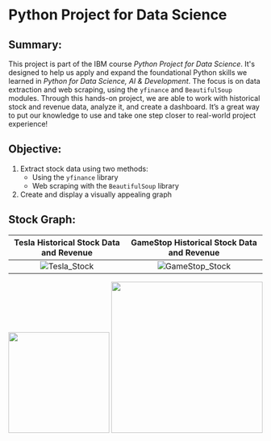 # Python Project for Data Science

## Summary: 

This project is part of the IBM course *Python Project for Data Science*. It's designed to help us apply and expand the foundational Python skills we learned in *Python for Data Science, AI & Development*. The focus is on data extraction and web scraping, using the `yfinance` and `BeautifulSoup` modules. Through this hands-on project, we are able to work with historical stock and revenue data, analyze it, and create a dashboard. It’s a great way to put our knowledge to use and take one step closer to real-world project experience!

## Objective:

1. Extract stock data using two methods:
   - Using the `yfinance` library
   - Web scraping with the `BeautifulSoup` library
2. Create and display a visually appealing graph

## Stock Graph:



Tesla Historical Stock Data and Revenue             |  GameStop Historical Stock Data and Revenue
:-------------------------:|:-------------------------:
![Tesla_Stock](https://github.com/user-attachments/assets/35c35fa4-31a8-4371-a463-058eef100173)  |  ![GameStop_Stock](https://github.com/user-attachments/assets/07e8629a-3e26-41a7-ad53-c9789b83fad7)


<img src="https://openclipart.org/image/2400px/svg_to_png/28580/kablam-Number-Animals-1.png" width="200"/> <img src="https://openclipart.org/download/71101/two.svg" width="300"/>
